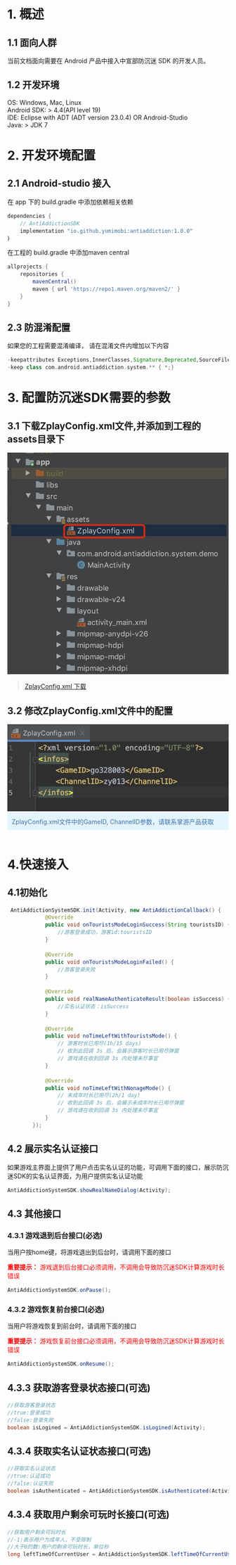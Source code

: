 # 1. 概述

## 1.1 面向人群

当前文档面向需要在 Android 产品中接入中宣部防沉迷 SDK 的开发人员。
   
## 1.2 开发环境

OS: Windows, Mac, Linux <br/>
Android SDK: > 4.4(API level 19)<br/>
IDE: Eclipse with ADT (ADT version 23.0.4) OR Android-Studio<br/>
Java: > JDK 7
  

# 2. 开发环境配置

## 2.1 Android-studio 接入

在 app 下的 build.gradle 中添加依赖相关依赖

```groovy
dependencies {
    // AntiAddictionSDK
    implementation "io.github.yumimobi:antiaddiction:1.0.0"
｝
```

在工程的 build.gradle 中添加maven central

```groovy
allprojects {
    repositories {
        mavenCentral()
        maven { url 'https://repo1.maven.org/maven2/' }
    }
}
```


 ## 2.3 防混淆配置
 如果您的工程需要混淆编译， 请在混淆文件内增加以下内容

 ```groovy
-keepattributes Exceptions,InnerClasses,Signature,Deprecated,SourceFile,LineNumberTable,*Annotation*,Synthetic,EnclosingMethod
-keep class com.android.antiaddiction.system.** { *;}
```


# 3. 配置防沉迷SDK需要的参数

## 3.1 下载ZplayConfig.xml文件,并添加到工程的assets目录下

<img src="resources\antiAddiction-ZplayConfig.jpg" alt="antiAddiction-ZplayConfig">

>[ZplayConfig.xml 下载](https://github.com/yumimobi/AASDKDemo-Android/blob/master/app/src/main/assets/ZplayConfig.xml)

## 3.2 修改ZplayConfig.xml文件中的配置
<img src="resources\antiAddiction-ZplayConfig1.png" alt="antiAddiction-ZplayConfig1">

<div style="background-color:rgb(228,244,253);padding:10px;">
<span style="color:rgb(62,113,167);">ZplayConfig.xml文件中的GameID, ChannelID参数，请联系掌游产品获取</span></div>
<br/>


# 4.快速接入 
## 4.1初始化

```java
 AntiAddictionSystemSDK.init(Activity, new AntiAddictionCallback() {
            @Override
            public void onTouristsModeLoginSuccess(String touristsID) {
                //游客登录成功，游客id:touristsID
            }

            @Override
            public void onTouristsModeLoginFailed() {
                //游客登录失败
            }

            @Override
            public void realNameAuthenticateResult(boolean isSuccess) {
                //实名认证状态：isSuccess
            }

            @Override
            public void noTimeLeftWithTouristsMode() {
                // 游客时长已用尽(1h/15 days)
                // 收到此回调 3s 后，会展示游客时长已用尽弹窗
                // 游戏请在收到回调 3s 内处理未尽事宜
            }

            @Override
            public void noTimeLeftWithNonageMode() {
                // 未成年时长已用尽(2h/1 day)
                // 收到此回调 3s 后，会展示未成年时长已用尽弹窗
                // 游戏请在收到回调 3s 内处理未尽事宜
            }
        });
```  

## 4.2 展示实名认证接口
如果游戏主界面上提供了用户点击实名认证的功能，可调用下面的接口，展示防沉迷SDK的实名认证界面，为用户提供实名认证功能
```java
AntiAddictionSystemSDK.showRealNameDialog(Activity);
```  

## 4.3 其他接口

### 4.3.1 游戏退到后台接口(必选)
当用户按home键，将游戏退出到后台时，请调用下面的接口

<span style="color:rgb(255,0,0);">
<b>重要提示：</b> 游戏退到后台接口必须调用，不调用会导致防沉迷SDK计算游戏时长错误
</span>

```java
AntiAddictionSystemSDK.onPause();
```

### 4.3.2 游戏恢复前台接口(必选)
当用户将游戏恢复到前台时，请调用下面的接口

<span style="color:rgb(255,0,0);">
<b>重要提示：</b> 游戏恢复前台接口必须调用，不调用会导致防沉迷SDK计算游戏时长错误
</span>

```java
AntiAddictionSystemSDK.onResume();
```


## 4.3.3 获取游客登录状态接口(可选)
```java
//获取游客登录状态
//true:登录成功
//false:登录失败
boolean isLogined = AntiAddictionSystemSDK.isLogined(Activity);
```

## 4.3.4 获取实名认证状态接口(可选)
```java
//获取实名认证状态
//true:认证成功
//false:认证失败
boolean isAuthenticated = AntiAddictionSystemSDK.isAuthenticated(Activity);
```


## 4.3.4 获取用户剩余可玩时长接口(可选)
```java
//获取用户剩余可玩时长
//-1:表示用户为成年人，不受限制
//大于0的数:用户的剩余可玩时长，单位秒
long leftTimeOfCurrentUser = AntiAddictionSystemSDK.leftTimeOfCurrentUser(Activity)
```
